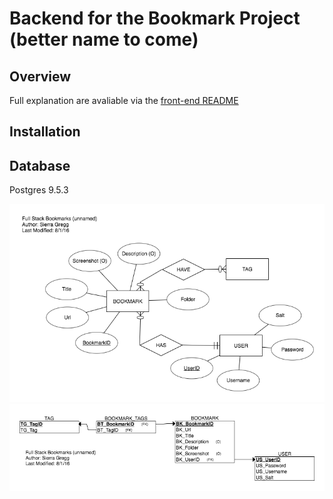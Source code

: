 # Backend for the Bookmark Project (better name to come)

## Overview

Full explanation are avaliable via the [front-end README](https://github.com/robbykim/bookmarks-fullstack)

## Installation

## Database
Postgres 9.5.3

![EERD](diagrams/bookmark_database_eerd_aug1_16.png)
![Schema](diagrams/bookmark_database_schema_aug1_16.png)
